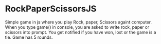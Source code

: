 # RockPaperScissorsJS

Simple game in js where you play Rock, paper, Scissors againt computer. When you type game() in console,
you are asked to write rock, paper or scissors into prompt. You get notified if you have won,
lost or the game is a tie. Game has 5 rounds.